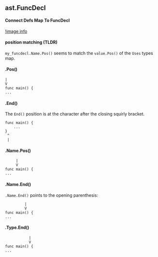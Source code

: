 ## ast.FuncDecl

#### Connect Defs Map To FuncDecl

[!image info](./graphs/defs_key_and_funcdecl_name.svg)

#### position matching (TLDR)

`my_funcdecl.Name.Pos()` seems to match the `value.Pos()` of the `Uses` types map.

#### .Pos()

```
|
V
func main() {
...
```

#### .End()

The `End()` position is at the character after the closing squirly bracket.

```
func main() {
    ...
}
 ^
 |
```

#### .Name.Pos()


```
     |
     V
func main() {
...
```

#### .Name.End()

`.Name.End()` points to the opening parenthesis:
```
         |
         V
func main() {
...
```

#### .Type.End()

```
           |
           V
func main() {
...
```
